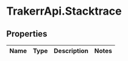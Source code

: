 # TrakerrApi.Stacktrace

## Properties
Name | Type | Description | Notes
------------ | ------------- | ------------- | -------------


